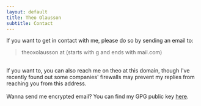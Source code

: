 ```yaml
---
layout: default
title: Theo Olausson
subtitle: Contact
---
```

If you want to get in contact with me, please do so by sending an email to:

<blockquote>
theoxolausson at (starts with g and ends with mail.com)
</blockquote>
<br>
If you want to, you can also reach me on theo at this domain, though I've recently
found out some companies' firewalls may prevent my replies from reaching you from this address.
<br><br>
Wanna send me encrypted email? You can find my GPG public key <a href="/assets/txogpgkey.txt">here</a>.
